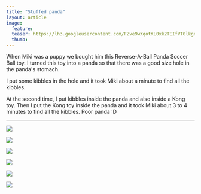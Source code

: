 ```yaml
---
title: "Stuffed panda"
layout: article
image:
  feature:
  teaser: https://lh3.googleusercontent.com/FZve9wXqotKL0xk2TEIfVT0lkgnZqimjxAgOvMnB57LPKz7RWYxUJRUkn6O8MiDyaA3i7earuJFA-zZsNZ4KdB5_vP79eBGK89g50T5XpEULdASeL16axBH4tBs76dNLG0xcHLXguH0oaDQHdYUoZ_aYeM_kkwKoBFIrHkORQ9SiizkYylx2AUcxL6LxNcn-CsvSjMMbTzEIqKY4-33ABwS1yFOYqCf6b3rZDWtu1zSoLVWuJGpTCRNauLrKkx8JuMAp428XLN-GCEO5eRjOTvZDz0ePRY7sOxsrtXC2EEBh3hQSdDPJaExyrEH0jQZ4ISEF-qDkFcNUgXYPZIUGkXmj89BIhilmmVtIepcAjT3fGdU4JflJZgBwhf89k-C-bpFL_JQp-yajVv_sX4GktF1s75fhX8b4NDMEOKJ3_sdTGgA3astll98p9up-cidqpxB1SorqZ1kf-lY7YJ_0DwOnjoaLamrzLJq1aNMCdTFYsNIHl1lB9QqA_S_N3GhyfJBKWyHoKt2QcsIjok7punzBTzVhFxuLGWLjalYLAKE=w245
  thumb:
---
```


When Miki was a puppy we bought him this Reverse-A-Ball Panda Soccer Ball toy. I turned this toy into a panda so that there was a good size hole in the panda's stomach. 

I put some kibbles in the hole and it took Miki about a minute to find all the kibbles.

At the second time, I put kibbles inside the panda and also inside a Kong toy. Then I put the Kong toy inside the panda and it took Miki about 3 to 4 minutes to find all the kibbles. Poor panda :D

---

[![](https://lh3.googleusercontent.com/HhVdsr5M4Q5fWtqsxFhqoXP8tYkczFjTFoKHvN1SDiY2VAGtnNirGhpBSJwiGz9A5QihnCFbL6jNbxX1wEIsBD3Y1hoi7H0FjbDEgtW6Z6XjY-7LaR8fYupNfHiRqbQFro3oVRAYu3x9e7qzkH2pdjfP2-kNjGGilNM2hg47w9ItgcT3EVMZB11cbHThQxY7Hl3zgBAlGDBGuodPhwHvTQHliCRJzJstMQEP-1teizI45SGqZquTJSbCNatoZ1Uv21H-tME0UetDUopj0Do-9axUNsn0nkdYpAq6BcP3Ow3Imu75k8HRKarnH54Z0X84j5EIqXxgNmva9sJcI6hhyYSTp3Y7xUOTTHJkf5mfczmp7qi-UWckOfWZUt9BVCcGtsZfaH_AdhdyG58s0foTHs0WKiXdcfOCB4Yf6Dp6onoputm6YMjONzOpAzuNnCx0rR1b1nJqzRuyLYww1BwNNX4fvQ-uo5h77dYfYkN6u7u-t53bCv1xSsdDyTinrezfSOvrbbm8KsCe215I3erhcUxoc91__NwA3zhEOQS_yMg=w800)](https://lh3.googleusercontent.com/HhVdsr5M4Q5fWtqsxFhqoXP8tYkczFjTFoKHvN1SDiY2VAGtnNirGhpBSJwiGz9A5QihnCFbL6jNbxX1wEIsBD3Y1hoi7H0FjbDEgtW6Z6XjY-7LaR8fYupNfHiRqbQFro3oVRAYu3x9e7qzkH2pdjfP2-kNjGGilNM2hg47w9ItgcT3EVMZB11cbHThQxY7Hl3zgBAlGDBGuodPhwHvTQHliCRJzJstMQEP-1teizI45SGqZquTJSbCNatoZ1Uv21H-tME0UetDUopj0Do-9axUNsn0nkdYpAq6BcP3Ow3Imu75k8HRKarnH54Z0X84j5EIqXxgNmva9sJcI6hhyYSTp3Y7xUOTTHJkf5mfczmp7qi-UWckOfWZUt9BVCcGtsZfaH_AdhdyG58s0foTHs0WKiXdcfOCB4Yf6Dp6onoputm6YMjONzOpAzuNnCx0rR1b1nJqzRuyLYww1BwNNX4fvQ-uo5h77dYfYkN6u7u-t53bCv1xSsdDyTinrezfSOvrbbm8KsCe215I3erhcUxoc91__NwA3zhEOQS_yMg=s0)

[![](https://lh3.googleusercontent.com/AWAH9h-WmwBvKfg3FBITy_PFD2yt5mF8gMXyvEAFU6vglIjS46-Sob29USFnkQs6pr_lhItTcjDR1uW8nDbvJ_MQLXRKa0ImzkMfyZbciFHOplFlE1a-p8PuIvDbE-MeOsR7EmtWbmk6PopR8ITuZ5mfbSATIi2YNAYQ6mckaNlQhoYzgl7pMWey5TzPvCHouKA7oYCsuQw6UQbevyfnc415CoxQ34dK7OAJdgzSW37qGxvhW4RUHKxVK93Z8Y1ZS2HmJffcUsrGS1JKt9BPaNWlDx8Z064xVo10SMUaI2Qq1GJj8BzB_umKinBZHM7xvmsgv-PkyNjAlY1iihWudFFWcJAZ4mKKOJ5BERQ-YjxS6hWamklqtfNqUy4AgmyIvxeZyvh8T43hVd2Z-SrY9FaZp5dvv1TVENs5xctsGXfquOsLz5JIXoF3c12MWULled2Cq0umKf5c0Bs4ia6pG3sTyQevUjI04B3CKUWIJe1Ppg1KMgCotYhl-USXnde_i4cuV3XQulQo3E5aeej24m8B1p23KgdxDLeJamaWn9g=w800)](https://lh3.googleusercontent.com/AWAH9h-WmwBvKfg3FBITy_PFD2yt5mF8gMXyvEAFU6vglIjS46-Sob29USFnkQs6pr_lhItTcjDR1uW8nDbvJ_MQLXRKa0ImzkMfyZbciFHOplFlE1a-p8PuIvDbE-MeOsR7EmtWbmk6PopR8ITuZ5mfbSATIi2YNAYQ6mckaNlQhoYzgl7pMWey5TzPvCHouKA7oYCsuQw6UQbevyfnc415CoxQ34dK7OAJdgzSW37qGxvhW4RUHKxVK93Z8Y1ZS2HmJffcUsrGS1JKt9BPaNWlDx8Z064xVo10SMUaI2Qq1GJj8BzB_umKinBZHM7xvmsgv-PkyNjAlY1iihWudFFWcJAZ4mKKOJ5BERQ-YjxS6hWamklqtfNqUy4AgmyIvxeZyvh8T43hVd2Z-SrY9FaZp5dvv1TVENs5xctsGXfquOsLz5JIXoF3c12MWULled2Cq0umKf5c0Bs4ia6pG3sTyQevUjI04B3CKUWIJe1Ppg1KMgCotYhl-USXnde_i4cuV3XQulQo3E5aeej24m8B1p23KgdxDLeJamaWn9g=s0)

[![](https://lh3.googleusercontent.com/F0ljQpuoyEXBZ0WqWIrw9AZbIY3jwpDTxrO_RtZS21HrYrNHmn4rVxKF0DRv-jHHED4TOd7rV4sdsFeGOMvw-vUQ_Kx0O712LpLAsBSu0K93gHZg7IWcFNbtTwCLsGSaI0YDra0bF6XCQzZ30xAEl5MLVRIeS6BjS9P5_7KoZrg-aI_YcD-XmS_OB8ceLobeWk1rbfz6BOkfeqb6eEZcIsByxNHPNmYE4__1hMj_D3dUmH3YNMY25VxaN3fWqKqTQ9zETBQ_XYrE7uLHKqpFpBgPM6YcELB6ZG4y-9t5kppmuFOhWexl31CfNXFe-8dds_ZONNVFAUY0L1zXLRx83vtIXGSU3hktjAJbwHDR9SDuqGATxK1chl_LVwlNLEXD0Kt9DMdQlx2buK7GXpJbFOcYoq8MNJpkkWJTpXx07UtmCrT5dlz5NxLdc5nijFNU_8QwEepvmwkOnAZ5lV4xUkjZBSBokQa9pmKMcfqcWPFx8ogF0UGqOffFPJINXG0nzV_DVs6aQCtcbZzU_g-0AV8IZUuzDHAbCIYu6HnrEZU=w800)](https://lh3.googleusercontent.com/F0ljQpuoyEXBZ0WqWIrw9AZbIY3jwpDTxrO_RtZS21HrYrNHmn4rVxKF0DRv-jHHED4TOd7rV4sdsFeGOMvw-vUQ_Kx0O712LpLAsBSu0K93gHZg7IWcFNbtTwCLsGSaI0YDra0bF6XCQzZ30xAEl5MLVRIeS6BjS9P5_7KoZrg-aI_YcD-XmS_OB8ceLobeWk1rbfz6BOkfeqb6eEZcIsByxNHPNmYE4__1hMj_D3dUmH3YNMY25VxaN3fWqKqTQ9zETBQ_XYrE7uLHKqpFpBgPM6YcELB6ZG4y-9t5kppmuFOhWexl31CfNXFe-8dds_ZONNVFAUY0L1zXLRx83vtIXGSU3hktjAJbwHDR9SDuqGATxK1chl_LVwlNLEXD0Kt9DMdQlx2buK7GXpJbFOcYoq8MNJpkkWJTpXx07UtmCrT5dlz5NxLdc5nijFNU_8QwEepvmwkOnAZ5lV4xUkjZBSBokQa9pmKMcfqcWPFx8ogF0UGqOffFPJINXG0nzV_DVs6aQCtcbZzU_g-0AV8IZUuzDHAbCIYu6HnrEZU=s0)

[![](https://lh3.googleusercontent.com/xYffmeFwc6hLoW0A5JmAciAOtHw2iZ2t0rlrO9K9fGS_YNI2IcPcsdBM6zHgwRtjUrQGzXZ3Qp_OUbxmA22kVuHtFx84Y0d8qAa3_Uv8Z3T-7nobCFiQB-cOtNkCXGB44HPcxwwXYGoHvnh4GC8VIFKTx0xS1ChFCbPwdvJVzp-YSTYClo5ufI0T81U6EMvY8aEQZBaofbmTD3cXbqNmtoH9Vf4nvU14MkfQN6G14aQkX0jbErz_qh5QkVKmG3j5eD4ptexsycOBl1BeA-BcF6fYT3OulFk0PGi00oYhbA2TtNdub-AUA-Q_32krpLN418F4ILBgaxLyRvIUtC2Td-cye1zxp619qoXRLvCDJ7jhYFrvtghDuso_xt4cGDax2YNWz43st7MKco7cV-1VO3knsW_WvnZN1dx-iDYZnQ-fty8CM3h49YHfP0W-elZ3OmmDHNoWBqgUGB3llMNdxwoxMZpkJ2LDtbRHUmdZYkSgjpPn6sc4WcWOEdO2OSR1FF7odBfpLp1fisjVdzMhWCHL53lCceRb8OjUM0b4Rlw=w800)](https://lh3.googleusercontent.com/xYffmeFwc6hLoW0A5JmAciAOtHw2iZ2t0rlrO9K9fGS_YNI2IcPcsdBM6zHgwRtjUrQGzXZ3Qp_OUbxmA22kVuHtFx84Y0d8qAa3_Uv8Z3T-7nobCFiQB-cOtNkCXGB44HPcxwwXYGoHvnh4GC8VIFKTx0xS1ChFCbPwdvJVzp-YSTYClo5ufI0T81U6EMvY8aEQZBaofbmTD3cXbqNmtoH9Vf4nvU14MkfQN6G14aQkX0jbErz_qh5QkVKmG3j5eD4ptexsycOBl1BeA-BcF6fYT3OulFk0PGi00oYhbA2TtNdub-AUA-Q_32krpLN418F4ILBgaxLyRvIUtC2Td-cye1zxp619qoXRLvCDJ7jhYFrvtghDuso_xt4cGDax2YNWz43st7MKco7cV-1VO3knsW_WvnZN1dx-iDYZnQ-fty8CM3h49YHfP0W-elZ3OmmDHNoWBqgUGB3llMNdxwoxMZpkJ2LDtbRHUmdZYkSgjpPn6sc4WcWOEdO2OSR1FF7odBfpLp1fisjVdzMhWCHL53lCceRb8OjUM0b4Rlw=s0)

[![](https://lh3.googleusercontent.com/gHQV24jOt6dKZPQqfrJxLH3SAHHYMKKxTRVUlpVSo2Qrwwo6WNhSmY5h_p8JRMqlPI5bF8AqbFBW2ax01RNlaiNjtAMLPmZgbGCbvaP8Jb5Jf6C1WTaCv9gOTR5Vq5kd9Zql33osrNtqYa4rfVoP97X75-Q1IDRmblGpXX5Nf_dCkzIhDDqbrhPaUxnQBR01z8nAD3_fI3yUHxcGgquvDjhjNWdR1PLJVa-m9uZWXXgAcA4Z8YUgyRVAK-4ldiujAuDRO4GWxN7PFcSTcMpOaV1AnZDHqxRzTpFLKsFIJnp3lE6UG7Yp7e_U1we6BN-aTzoaqmW-eIe5icEJmPLTaUaPks7zgQ0Trj3rCEW1RdI6hPwBDHemeLDS6YFNxB-9RrTFNZhx7rYeUJQkheSAzxOra6Hn83KBiRuDb0E3MF4bjPK5YIWjZH3FWgtW0XsR38uQVdkR0aNDdCdno19b0F2YCHIXzqGPh5iLPyuna1c9bDsDsc9sycoJjwGaGNUwHsGx23XaEoFoveTTP1sxdmJ38suBm4n2YSE7-z4FHeo=w800)](https://lh3.googleusercontent.com/gHQV24jOt6dKZPQqfrJxLH3SAHHYMKKxTRVUlpVSo2Qrwwo6WNhSmY5h_p8JRMqlPI5bF8AqbFBW2ax01RNlaiNjtAMLPmZgbGCbvaP8Jb5Jf6C1WTaCv9gOTR5Vq5kd9Zql33osrNtqYa4rfVoP97X75-Q1IDRmblGpXX5Nf_dCkzIhDDqbrhPaUxnQBR01z8nAD3_fI3yUHxcGgquvDjhjNWdR1PLJVa-m9uZWXXgAcA4Z8YUgyRVAK-4ldiujAuDRO4GWxN7PFcSTcMpOaV1AnZDHqxRzTpFLKsFIJnp3lE6UG7Yp7e_U1we6BN-aTzoaqmW-eIe5icEJmPLTaUaPks7zgQ0Trj3rCEW1RdI6hPwBDHemeLDS6YFNxB-9RrTFNZhx7rYeUJQkheSAzxOra6Hn83KBiRuDb0E3MF4bjPK5YIWjZH3FWgtW0XsR38uQVdkR0aNDdCdno19b0F2YCHIXzqGPh5iLPyuna1c9bDsDsc9sycoJjwGaGNUwHsGx23XaEoFoveTTP1sxdmJ38suBm4n2YSE7-z4FHeo=s0)

[![](https://lh3.googleusercontent.com/9mV-oSY-VmQXaPSMcoiQBEYRtNc5fB15AlPbsUKx7Ihl4Hvub5sT3hQtAOAbd3hqhL-bHgiUVEt4bSnOk1eL3TXZxWZxcFhJ3UQajus6VWpAHcHGIVVjHLlPdErBd9Un249Vqw0JpyRLvckm658kB04_DgSdYkGuQCFzpK9UYh46aJoxGbPPRbBhFoXE_VooM-gOKCMlSP5VOTn4MRVUo6PK_B7s6PsJUAwrWLJZZK0oy2-bdCrpEfvptQkZNJkbmiJk9qNQpCe9mNhSgnArQKqAcHJdznQP7I517x2st0iIZCRMbO_wnyWhNgsHpASu4J6cJDWihiaLDmoLXLlNSwf7YwvDg_T2IdUaeSyin_30t2N-gL1ZenLlGi8WwkZ_JwHYyTEiRIBixaDvT8vwTeNS3WI3oUKKeI_4_u-BaeqeZ3rOrSkn6spSD6o9DkMKbrCq2hmpBtKoXHMjgNJNkj31FyVobKwVy4awS6mnwaugvejHs0B26pBift3ftQ9vzbrmYJvj_Z2Z06MvNq-ll-awfQ2-jLIstlKOQTuNVBI=w800)](https://lh3.googleusercontent.com/9mV-oSY-VmQXaPSMcoiQBEYRtNc5fB15AlPbsUKx7Ihl4Hvub5sT3hQtAOAbd3hqhL-bHgiUVEt4bSnOk1eL3TXZxWZxcFhJ3UQajus6VWpAHcHGIVVjHLlPdErBd9Un249Vqw0JpyRLvckm658kB04_DgSdYkGuQCFzpK9UYh46aJoxGbPPRbBhFoXE_VooM-gOKCMlSP5VOTn4MRVUo6PK_B7s6PsJUAwrWLJZZK0oy2-bdCrpEfvptQkZNJkbmiJk9qNQpCe9mNhSgnArQKqAcHJdznQP7I517x2st0iIZCRMbO_wnyWhNgsHpASu4J6cJDWihiaLDmoLXLlNSwf7YwvDg_T2IdUaeSyin_30t2N-gL1ZenLlGi8WwkZ_JwHYyTEiRIBixaDvT8vwTeNS3WI3oUKKeI_4_u-BaeqeZ3rOrSkn6spSD6o9DkMKbrCq2hmpBtKoXHMjgNJNkj31FyVobKwVy4awS6mnwaugvejHs0B26pBift3ftQ9vzbrmYJvj_Z2Z06MvNq-ll-awfQ2-jLIstlKOQTuNVBI=s0)

